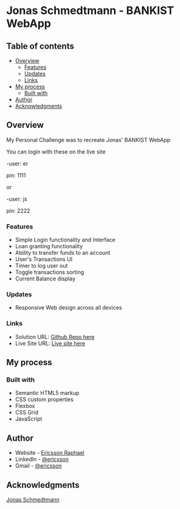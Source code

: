 # Jonas Schmedtmann - BANKIST WebApp

## Table of contents

- [Overview](#overview)
  - [Features](#features)
  - [Updates](#updates)
  - [Links](#links)
- [My process](#my-process)
  - [Built with](#built-with)
- [Author](#author)
- [Acknowledgments](#acknowledgments)

## Overview

My Personal Challenge was to recreate Jonas' BANKIST WebApp

You can login with these on the live site

-user: er

pin: 1111

or

-user: js

pin: 2222

### Features

- Simple Login functionality and Interface
- Loan granting functionality
- Ability to transfer funds to an account
- User's Transactions UI
- Timer to log user out
- Toggle transactions sorting
- Current Balance display

### Updates

- Responsive Web design across all devices

### Links

- Solution URL: [Github Repo here](https://github.com/gitEricsson/Bankist-WebApp)
- Live Site URL: [Live site here](https://ericsson-bankist-webapp.netlify.app/)

## My process

### Built with

- Semantic HTML5 markup
- CSS custom properties
- Flexbox
- CSS Grid
- JavaScript

## Author

- Website - [Ericsson Raphael](https://github.com/gitEricsson)
- LinkedIn - [@ericsson](www.linkedin.com/in/ericssonraphael)
- Gmail - [@ericsson](ericssonraphael@gmail.com)

## Acknowledgments

[Jonas Schmedtmann](https://github.com/jonasschmedtmann)
